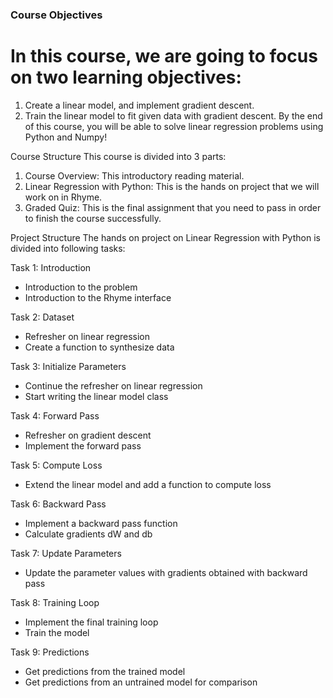 ### Course Objectives
# In this course, we are going to focus on two learning objectives:
1. Create a linear model, and implement gradient descent.
2. Train the linear model to fit given data with gradient descent.
By the end of this course, you will be able to solve linear regression problems using Python and Numpy!

Course Structure
This course is divided into 3 parts:
1. Course Overview: This introductory reading material.
2. Linear Regression with Python: This is the hands on project that we will work on in Rhyme.
3. Graded Quiz: This is the final assignment that you need to pass in order to finish the course successfully.

Project Structure
The hands on project on Linear Regression with Python is divided into following tasks:

Task 1: Introduction
- Introduction to the problem
- Introduction to the Rhyme interface

Task 2: Dataset
- Refresher on linear regression
- Create a function to synthesize data

Task 3: Initialize Parameters
- Continue the refresher on linear regression
- Start writing the linear model class

Task 4: Forward Pass
- Refresher on gradient descent
- Implement the forward pass

Task 5: Compute Loss
- Extend the linear model and add a function to compute loss

Task 6: Backward Pass
- Implement a backward pass function
- Calculate gradients dW and db

Task 7: Update Parameters
- Update the parameter values with gradients obtained with backward pass

Task 8: Training Loop
- Implement the final training loop
- Train the model

Task 9: Predictions
- Get predictions from the trained model
- Get predictions from an untrained model for comparison
